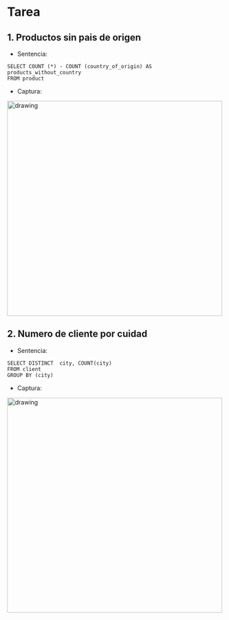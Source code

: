 # Tarea 
## 1. Productos sin pais de origen 
  - Sentencia:
  ```
  SELECT COUNT (*) - COUNT (country_of_origin) AS products_without_country
FROM product 
  ```
  - Captura:
<img src="./capturas/sentence01.png" alt="drawing" width="500"/>



## 2. Numero de cliente por cuidad 
  - Sentencia:
  ```
  SELECT DISTINCT  city, COUNT(city)
FROM client
GROUP BY (city)
  ```
  - Captura:
<img src="./captura/captura/Captura de pantalla (143).png" alt="drawing" width="500"/>


